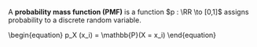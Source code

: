 A **probability mass function (PMF)** is a function $p : \RR \to [0,1]$ assigns probability to a discrete random variable.

\\begin{equation}
p_X (x_i) = \mathbb{P}(X = x_i)
\end{equation}